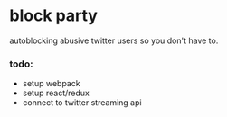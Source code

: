 # block party

autoblocking abusive twitter users so you don't have to.

### todo:
- setup webpack
- setup react/redux
- connect to twitter streaming api
